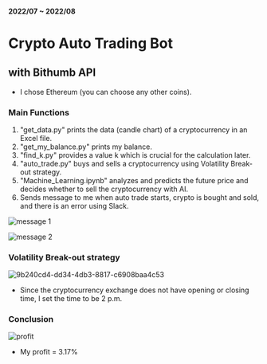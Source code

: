 <h4> 2022/07 ~ 2022/08 </h4>

# Crypto Auto Trading Bot

## with Bithumb API

- I chose Ethereum (you can choose any other coins).

### Main Functions
1. "get_data.py" prints the data (candle chart) of a cryptocurrency in an Excel file.
2. "get_my_balance.py" prints my balance.
3. "find_k.py" provides a value k which is crucial for the calculation later.
4. "auto_trade.py" buys and sells a cryptocurrency using Volatility Break-out strategy.
5. "Machine_Learning.ipynb" analyzes and predicts the future price and decides whether to sell the cryptocurrency with AI.
6. Sends message to me when auto trade starts, crypto is bought and sold, and there is an error using Slack.

![message 1](https://user-images.githubusercontent.com/113051612/189270068-d623f747-6b36-4fcb-9740-5e9dbb1dba52.png)

![message 2](https://user-images.githubusercontent.com/113051612/189270166-c22357b2-af64-4816-915d-fb8f22a4b75c.png)


### Volatility Break-out strategy
![9b240cd4-dd34-4db3-8817-c6908baa4c53](https://user-images.githubusercontent.com/113051612/189268858-6e887a5e-6844-45d2-9d31-3133a161d8d6.png)
- Since the cryptocurrency exchange does not have opening or closing time, I set the time to be 2 p.m.

### Conclusion
![profit](https://user-images.githubusercontent.com/113051612/189269529-32ade485-36ea-47f0-bc3d-16f09603a4c9.png)

- My profit = 3.17%



